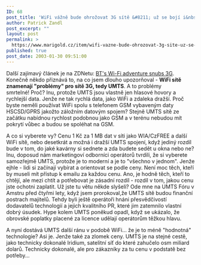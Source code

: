 ```yaml
---
ID: 68
post_title: 'WiFi vážně bude ohrožovat 3G sítě &#8211; už se bojí i&nbsp;BT&#8230;'
author: Patrick Zandl
post_excerpt: ""
layout: post
permalink: >
  https://www.marigold.cz/item/wifi-vazne-bude-ohrozovat-3g-site-uz-se-boji-i-bt
published: true
post_date: 2003-01-30 09:51:00
---
```

<P>Další zajímavý článek je na ZDNetu: <A href="http://news.zdnet.co.uk/story/0,,t269-s2129548,00.html?rtag=marigold" target=_blank>BT's Wi-Fi adventure snubs 3G</A>. Konečně někdo přiznává to, na co jsem dlouho upozorňoval - <STRONG>WiFi sítě znamenají "problémy" pro sítě 3G, tedy UMTS</STRONG>. A to problémy smrtelné!&#160;Proč? Inu, protože UMTS jsou vlastně jen hlasové hovory a rychlejší data. Jenže ne tak rychlá data, jako WiFi a zdaleka dražší. Proč byste neměli používat WiFi spolu s telefonem GSM vybaveným daty HSCSD/GPRS jakožto záložním datovým spojem? Stejně UMTS sítě ze začátku nabídnou rychlost podobnou jako GSM a v terénu nebudou mít pokrytí vůbec a budou se spoléhat na GSM. </P>
<P>A co si vyberete vy? Cenu 1 Kč za 1 MB dat v síti jako WIA/CzFREE a další WiFi sítě, nebo desetkrát a možná i dražší UMTS spojení, když jediný rozdíl bude v tom, do jaké kavárny si sednete a zda budete sedět u okna nebo ne? Inu, doposud nám marketingoví odborníci operátorů tvrdili, že si vyberete samozřejmě UMTS, protože je to moderní a je to "všechno v jednom". Jenže ejhle - lidi si začínají vybírat a orientovat se podle ceny. Není moc těch, kteří by museli mít přístup k emailu za každou cenu. Ano, je hodně těch, kteří to chtějí, ale mezi chtít a potřebovat je zásadní rozdíl - rozdíl v tom, jakou cenu jste ochotni zaplatit. Už jste tu větu někde slyšeli? Ode mne na UMTS Fóru v Amstru před čtyřmi lety, když jsem prorokoval,že UMTS sítě budou finanční postrach majitelů. Tehdy byli ještě operátoři hnáni přesvědčivostí dodavatelů technologií a jejich kvalitního PR, které jim zatemnilo vlastní dobrý úsudek. Hype kolem UMTS poněkud opadl, když se ukázalo, že obrovské poplatky placené za licence udělají operátorům těžkou hlavu. </P>
<P>A nyní dostává UMTS další ránu v podobě WiFi... že je to méně "hodnotná" technologie? Asi je. Jenže také za zlomek ceny. UMTS je na stejné cestě, jako technicky dokonalé Iridium, satelitní síť do které zahučelo osm miliard dolarů. Technicky dokonalé, ale pro zákazníky za tu cenu v podstatě bez potřeby...</P>